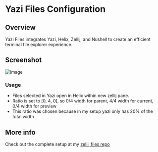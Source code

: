 # Yazi Files Configuration

## Overview

Yazi Files integrates Yazi, Helix, Zellij, and Nushell to create an efficient terminal file explorer experience.

## Screenshot

![image](https://github.com/luccahuguet/yazi/assets/27565287/18d82836-742c-4318-87b2-b99ffdb13a96)


### Usage
- Files selected in Yazi open in Helix within new zellij pane.
- Ratio is set to [0, 4, 0], so 0/4 width for parent, 4/4 width for current, 0/4 width for preview
- This ratio was chosen because in my setup yazi only has 20% of the total width

## More info

Check out the complete setup at my [zellij files repo](https://github.com/luccahuguet/zellij-files)
